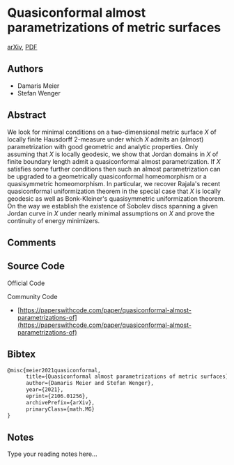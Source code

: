 
# Quasiconformal almost parametrizations of metric surfaces

[arXiv](https://arxiv.org/abs/2106.01256), [PDF](https://arxiv.org/pdf/2106.01256.pdf)

## Authors

- Damaris Meier
- Stefan Wenger

## Abstract

We look for minimal conditions on a two-dimensional metric surface $X$ of locally finite Hausdorff $2$-measure under which $X$ admits an (almost) parametrization with good geometric and analytic properties. Only assuming that $X$ is locally geodesic, we show that Jordan domains in $X$ of finite boundary length admit a quasiconformal almost parametrization. If $X$ satisfies some further conditions then such an almost parametrization can be upgraded to a geometrically quasiconformal homeomorphism or a quasisymmetric homeomorphism. In particular, we recover Rajala's recent quasiconformal uniformization theorem in the special case that $X$ is locally geodesic as well as Bonk-Kleiner's quasisymmetric uniformization theorem. On the way we establish the existence of Sobolev discs spanning a given Jordan curve in $X$ under nearly minimal assumptions on $X$ and prove the continuity of energy minimizers.

## Comments



## Source Code

Official Code



Community Code

- [https://paperswithcode.com/paper/quasiconformal-almost-parametrizations-of](https://paperswithcode.com/paper/quasiconformal-almost-parametrizations-of)

## Bibtex

```tex
@misc{meier2021quasiconformal,
      title={Quasiconformal almost parametrizations of metric surfaces}, 
      author={Damaris Meier and Stefan Wenger},
      year={2021},
      eprint={2106.01256},
      archivePrefix={arXiv},
      primaryClass={math.MG}
}
```

## Notes

Type your reading notes here...

